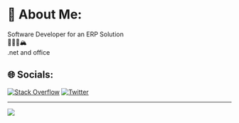 # 💫 About Me:
Software Developer for an ERP Solution<br>🚴‍♂️🏃🏔️<br>.net and office<br>


## 🌐 Socials:
[![Stack Overflow](https://img.shields.io/badge/-Stackoverflow-FE7A16?logo=stack-overflow&logoColor=white)](https://stackoverflow.com/users/207005/summer-time) [![Twitter](https://img.shields.io/badge/Twitter-%231DA1F2.svg?logo=Twitter&logoColor=white)](https://twitter.com/msg2short) 


---
[![](https://visitcount.itsvg.in/api?id=AndreasSummer&icon=0&color=0)](https://visitcount.itsvg.in)

<!-- Proudly created with GPRM ( https://gprm.itsvg.in ) -->
